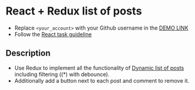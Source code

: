 # React + Redux list of posts
- Replace `<your_account>` with your Github username in the
  [DEMO LINK](npm )
- Follow the [React task guideline](https://github.com/mate-academy/react_task-guideline#react-tasks-guideline)

## Description
- Use Redux to implement all the functionality of [Dynamic list of posts](https://github.com/mate-academy/react_dynamic-list-of-posts#task) including filtering ((*) with debounce).
- Additionally add a button next to each post and comment to remove it.
